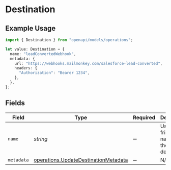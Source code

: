 # Destination

## Example Usage

```typescript
import { Destination } from "openapi/models/operations";

let value: Destination = {
  name: "leadConvertedWebhook",
  metadata: {
    url: "https://webhooks.mailmonkey.com/salesforce-lead-converted",
    headers: {
      "Authorization": "Bearer 1234",
    },
  },
};
```

## Fields

| Field                                                                                        | Type                                                                                         | Required                                                                                     | Description                                                                                  | Example                                                                                      |
| -------------------------------------------------------------------------------------------- | -------------------------------------------------------------------------------------------- | -------------------------------------------------------------------------------------------- | -------------------------------------------------------------------------------------------- | -------------------------------------------------------------------------------------------- |
| `name`                                                                                       | *string*                                                                                     | :heavy_minus_sign:                                                                           | User-friendly name for the destination                                                       | leadConvertedWebhook                                                                         |
| `metadata`                                                                                   | [operations.UpdateDestinationMetadata](../../models/operations/updatedestinationmetadata.md) | :heavy_minus_sign:                                                                           | N/A                                                                                          |                                                                                              |